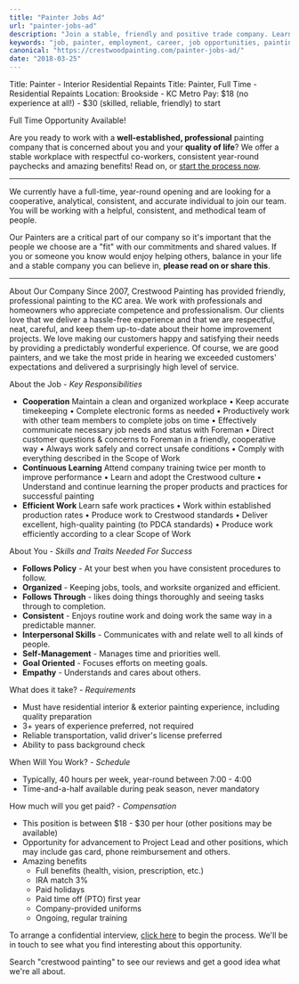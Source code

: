 ```yaml
---
title: "Painter Jobs Ad"
url: "painter-jobs-ad"
description: "Join a stable, friendly and positive trade company. Learn it from the ground up. Or, upgrade and leave your current dead-end behind."
keywords: "job, painter, employment, career, job opportunities, painting trade, training"
canonical: "https://crestwoodpainting.com/painter-jobs-ad/"
date: "2018-03-25"
---
```


Title: Painter - Interior Residential Repaints
Title: Painter, Full Time - Residential Repaints
Location: Brookside - KC Metro
Pay: $18 (no experience at all!) - $30 (skilled, reliable, friendly) to start

Full Time Opportunity Available!

Are you ready to work with a **well-established, professional** painting company that is concerned about you and your **quality of life**? We offer a stable workplace with respectful co-workers, consistent year-round paychecks and amazing benefits!
Read on, or [start the process now](https://crestwoodpainting.com/employment/).

* * *

We currently have a full-time, year-round opening and are looking for a cooperative, analytical, consistent, and accurate individual to join our team. You will be working with a helpful, consistent, and methodical team of people.

Our Painters are a critical part of our company so it's important that the people we choose are a "fit" with our commitments and shared values. If you or someone you know would enjoy helping others, balance in your life and a stable company you can believe in, **please read on or share this**.

* * *

About Our Company
Since 2007, Crestwood Painting has provided friendly, professional painting to the KC area. We work with professionals and homeowners who appreciate competence and professionalism. Our clients love that we deliver a hassle-free experience and that we are respectful, neat, careful, and keep them up-to-date about their home improvement projects. We love making our customers happy and satisfying their needs by providing a predictably wonderful experience. Of course, we are good painters, and we take the most pride in hearing we exceeded customers' expectations and delivered a surprisingly high level of service.

About the Job - _Key Responsibilities_

- **Cooperation**
    Maintain a clean and organized workplace • Keep accurate timekeeping • Complete electronic forms as needed • Productively work with other team members to complete jobs on time • Effectively communicate necessary job needs and status with Foreman • Direct customer questions & concerns to Foreman in a friendly, cooperative way • Always work safely and correct unsafe conditions • Comply with everything described in the Scope of Work
- **Continuous Learning**
    Attend company training twice per month to improve performance • Learn and adopt the Crestwood culture • Understand and continue learning the proper products and practices for successful painting
- **Efficient Work**
    Learn safe work practices • Work within established production rates • Produce work to Crestwood standards • Deliver excellent, high-quality painting (to PDCA standards) • Produce work efficiently according to a clear Scope of Work

About You - _Skills and Traits Needed For Success_

- **Follows Policy** - At your best when you have consistent procedures to follow.
- **Organized** - Keeping jobs, tools, and worksite organized and efficient.
- **Follows Through** - likes doing things thoroughly and seeing tasks through to completion.
- **Consistent** - Enjoys routine work and doing work the same way in a predictable manner.
- **Interpersonal Skills** - Communicates with and relate well to all kinds of people.
- **Self-Management** - Manages time and priorities well.
- **Goal Oriented** - Focuses efforts on meeting goals.
- **Empathy** - Understands and cares about others.

What does it take? - _Requirements_

- Must have residential interior & exterior painting experience, including quality preparation
- 3+ years of experience preferred, not required
- Reliable transportation, valid driver's license preferred
- Ability to pass background check

When Will You Work? - _Schedule_

- Typically, 40 hours per week, year-round between 7:00 - 4:00
- Time-and-a-half available during peak season, never mandatory

How much will you get paid? - _Compensation_

- This position is between $18 - $30 per hour (other positions may be available)
- Opportunity for advancement to Project Lead and other positions, which may include gas card, phone reimbursement and others.
- Amazing benefits
    - Full benefits (health, vision, prescription, etc.)
    - IRA match 3%
    - Paid holidays
    - Paid time off (PTO) first year
    - Company-provided uniforms
    - Ongoing, regular training

To arrange a confidential interview, [click here](https://crestwoodpainting.com/employment/) to begin the process. We'll be in touch to see what you find interesting about this opportunity.

Search "crestwood painting" to see our reviews and get a good idea what we're all about.
